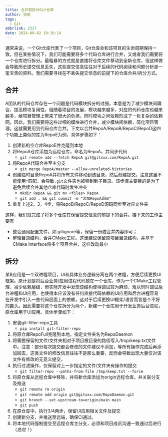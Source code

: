 ```yaml
---
title: 合并和拆分Git仓库
author: 张帆
tags:
  - Git
abbrlink: 2327
date: 2024-08-02 10:16:14
---
```


通常来说，一个Git仓库代表了一个项目，Git仓库会和该项目的生命周期保持一致，但在某些情况下，我们可能需要将多个代码仓库进行合并，又或者我们需要将一个仓库进行拆分。最粗暴的方式就是直接将仓库文件移动到全新仓库，但这样做会导致历史提交信息丢失，这些提交信息往往对于后续的代码阅读和问题分析是一笔宝贵的资料。我们需要寻找在不丢失提交信息的前提下的仓库合并/拆分方式。

<!--more-->

## 合并

A团队的代码仓库存在一个问题是代码模块拆分的过细，本意是为了减少模块间耦合，提高模块复用性，但随着项目的发展，模块越来越多，对应的代码仓库也越来越多，给项目管理上带来了很大的负担。同时模块之间依赖形成了一张复杂的依赖网。因此，我们需要将这些过细的模块进行合并，减少模块间依赖，简化项目管理。这就需要用到代码仓库合并。下文以合并RepoA/RepoB/RepoC/RepoD这四个功能上类似的库为RepoE为例，具体步骤如下：

1. 创建新的空仓库RepoE并克隆到本地
2. 将RepoA仓库添加为远程仓库，命名为RepoA，并同步代码
    - `git remote add --fetch RepoA git@gitxxx.com/RepoA.git`
3. 将RepoA代码合并至主分支
    - `git merge RepoA/master --allow-unrelated-histories`
4. 创建临时目录RepoA并将所有文件移动到该目录，然后创建提交。注意这里不能使用`*`匹配，会导致`.git`文件夹也被移到到子目录。该步骤主要目的是为了避免后续合并其他仓库代码时发生冲突
    - `mkdir RepoA && git mv <files> RepoA`
    - `git add . && git commit -m "添加RepoA源码"`
5. 重复上述2，3，4步，将RepoB/RepoC/RepoD源码同步至对应文件夹

这样，我们就完成了将多个仓库在保留提交信息的前提下的合并。接下来的工作主要有

- 整合通用配置文件，如.gitignore等，保留一份或合并内容即可；
- 整理目录结构，合并CMake工程。这里建议保留原项目目录结构，并基于CMake Interface将多个项目合并，这样改动最小


## 拆分

某B应用是一个双进程项目，UI和具体业务逻辑分离在两个进程，方便后续更换UI框架。原计划是将后台业务/应用进程代码放在一个仓库，作为一个CMake工程管理，减少依赖层级，但实际开发中发现该结构使得调试较为麻烦，难以同时调试后台进程和UI应用，也使得本应该没有任何直接代码依赖的UI应用和后台进程容易在开发中引入一些代码层面上的依赖，这对于后续更换UI框架/语言而言是个不好的苗头。因此需要将这个仓库拆分为两个，新建一个仓库用于开发业务后台进程，原仓库用于UI应用。具体步骤如下：

1. 安装git-filter-repo工具
    - `pip install git-filter-repo`
2. 将原仓库RepoFull克隆到本地，指定文件夹名为RepoDaemon
3. 将需要保留的文件/文件夹相对于项目根目录的路径写入/tmp/keep.txt文件中。注意：部分每次提交都会修改的文件建议不添加，等所有操作完成后再添加回去，这类文件的修改信息往往不是那么重要，反而会导致出现大量仅对该文件有修改的无意义提交。
4. 执行过滤操作，仅保留对上一步指定的文件/文件夹有操作的提交
    - `git filter-repo --paths-from-file /tmp/keep.txt --force`
5. 将原仓库从远程仓库中移除，并将新仓库添加为origin远程仓库，并关联分支及推送
    - `git remote rm origin`
    - `git remote add origin git@gitxxx.com/RepoDaemon.git`
    - `git branch --set-upstream-to=origin/main main`
    - `git push`
6. 在原仓库中，执行3/4两步，保留UI应用相关文件及提交
7. 创建新分支，并推送至远端，确保CI通过。
8. 将本地代码强制提交至远程仓库主分支，必须和项目成员沟通一致通过后进行（*危险！*)

<script src="https://utteranc.es/client.js"
        repo="xyz1001/xyz1001.github.io"
        issue-term="title"
        theme="github-light"
        crossorigin="anonymous"
        async>
</script>
